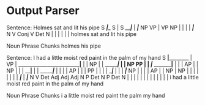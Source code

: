 # Output Parser

Sentence: Holmes sat and lit his pipe</d>
                S
         _______|________
        S       |        S
   _____|___    |     ___|___
  NP        VP  |    VP      NP
  |         |   |    |    ___|___
  N         V  Conj  V  Det      N
  |         |   |    |   |       |
holmes     sat and  lit his     pipe

Noun Phrase Chunks
holmes
his pipe

Sentence: I had a little moist red paint in the palm of my hand
              S
  ____________|____________________
 |                                 VP
 |    _____________________________|____
 |   |                                  NP
 |   |                __________________|___________
 |   |               NP                             PP
 |   |    ___________|_____________      ___________|____
 |   |   |           AP            |    |                NP
 |   |   |     ______|____         |    |        ________|___
 |   |   |    |           AP       |    |       |            PP
 |   |   |    |       ____|___     |    |       |         ___|___
 NP  |   |    |      |        AP   |    |       NP       |       NP
 |   |   |    |      |        |    |    |    ___|___     |    ___|___
 N   V  Det  Adj    Adj      Adj   N    P  Det      N    P  Det      N
 |   |   |    |      |        |    |    |   |       |    |   |       |
 i  had  a  little moist     red paint  in the     palm  of  my     hand

Noun Phrase Chunks
i
a little moist red paint
the palm
my hand
